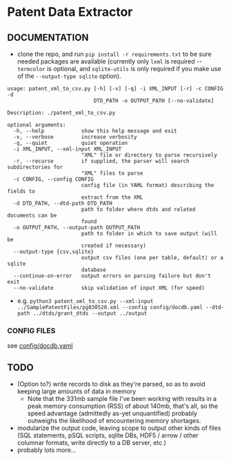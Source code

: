 # Patent Data Extractor

## DOCUMENTATION

* clone the repo, and run `pip install -r requirements.txt` to be sure needed packages are available (currently only `lxml` is required -- `termcolor` is optional, and `sqlite-utils` is only required if you make use of the `--output-type sqlite` option).

```
usage: patent_xml_to_csv.py [-h] [-v] [-q] -i XML_INPUT [-r] -c CONFIG -d
                            DTD_PATH -o OUTPUT_PATH [--no-validate]

Description: ./patent_xml_to_csv.py

optional arguments:
  -h, --help            show this help message and exit
  -v, --verbose         increase verbosity
  -q, --quiet           quiet operation
  -i XML_INPUT, --xml-input XML_INPUT
                        "XML" file or directory to parse recursively
  -r, --recurse         if supplied, the parser will search subdirectories for
                        "XML" files to parse
  -c CONFIG, --config CONFIG
                        config file (in YAML format) describing the fields to
                        extract from the XML
  -d DTD_PATH, --dtd-path DTD_PATH
                        path to folder where dtds and related documents can be
                        found
  -o OUTPUT_PATH, --output-path OUTPUT_PATH
                        path to folder in which to save output (will be
                        created if necessary)
  --output-type {csv,sqlite}
                        output csv files (one per table, default) or a sqlite
                        database
  --continue-on-error   output errors on parsing failure but don't exit
  --no-validate         skip validation of input XML (for speed)
```

* e.g. `python3 patent_xml_to_csv.py --xml-input ../SamplePatentFiles/pg030520.xml --config config/docdb.yaml --dtd-path ../dtds/grant_dtds --output ../output`



### CONFIG FILES
see [config/docdb.yaml](config/docdb.yaml)

## TODO
* (Option to?) write records to disk as they're parsed, so as to avoid keeping large amounts of data in memory
	- Note that the 331mb sample file I've been working with results in a peak memory consumption (RSS) of about 140mb, that's all, so the speed advantage (admittedly as-yet unquantified) probably outweighs the likelihood of encountering memory shortages.
* modularize the output code, leaving scope to output other kinds of files (SQL statements, pSQL scripts, sqlite DBs, HDF5 / arrow / other columnar formats, write directly to a DB server, etc.)
* probably lots more...

